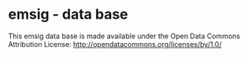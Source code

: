 # emsig - data base

This emsig data base is made available under the Open Data Commons Attribution
License: http://opendatacommons.org/licenses/by/1.0/
